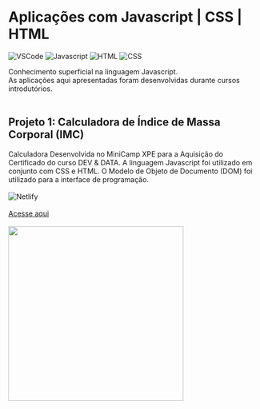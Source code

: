 # Aplicações com Javascript | CSS | HTML
![VSCode](https://img.shields.io/badge/VSCode-black?style=plastic&logo=visual%20studio%20code&logoColor=blue)
![Javascript](https://img.shields.io/badge/JavaScript-black?style=plastic&logo=javascript&logoColor=F7DF1E)
![HTML](https://img.shields.io/badge/HTML-black?style=plastic&logo=html5&logoColor=red)
![CSS](https://img.shields.io/badge/CSS-black?&style=plastic&logo=css3&logoColor=blue)

Conhecimento superficial na linguagem Javascript. <br>
As aplicações aqui apresentadas foram desenvolvidas durante cursos introdutórios.
<br></br>
## Projeto 1: Calculadora de Índice de Massa Corporal (IMC)
Calculadora Desenvolvida no MiniCamp XPE para a Aquisição do Certificado do curso DEV & DATA. A linguagem Javascript foi utilizado em conjunto com CSS e HTML. O Modelo de Objeto de Documento (DOM) foi utilizado para a interface de programação.<br></br>
![Netlify](https://api.netlify.com/api/v1/badges/8eb64a78-fd18-444b-9e3b-a0b68d7cce7a/deploy-status)
<br></br>
[Acesse aqui](https://62f70d0bd35b2b4bf37f8a21--nfsouza.netlify.app/)<br></br>
<a href="https://62f70d0bd35b2b4bf37f8a21--nfsouza.netlify.app/">
<img height="350em" src="https://user-images.githubusercontent.com/28782509/184464721-c8c9cbe3-76ac-400f-9dad-da852c106f70.png" />
</a>
